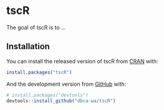 
<!-- README.md is generated from README.Rmd. Please edit that file -->

# tscR

<!-- badges: start -->

<!-- badges: end -->

The goal of tscR is to …

## Installation

You can install the released version of tscR from
[CRAN](https://CRAN.R-project.org) with:

``` r
install.packages("tscR")
```

And the development version from [GitHub](https://github.com/) with:

``` r
# install.packages("devtools")
devtools::install_github("dbca-wa/tscR")
```
